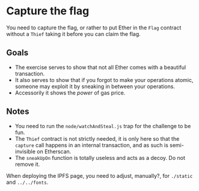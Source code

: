 # Capture the flag

You need to capture the flag, or rather to put Ether in the `Flag` contract without a `Thief` taking it before you can claim the flag.

## Goals

* The exercise serves to show that not all Ether comes with a beautiful transaction.
* It also serves to show that if you forgot to make your operations atomic, someone may exploit it by sneaking in between your operations.
* Accessorily it shows the _power_ of gas price.

## Notes

* You need to run the `node/watchAndSteal.js` trap for the challenge to be fun.
* The `Thief` contract is not strictly needed, it is only here so that the `capture` call happens in an internal transaction, and as such is semi-invisible on Etherscan.
* The `sneakUpOn` function is totally useless and acts as a decoy. Do not remove it.

When deploying the IPFS page, you need to adjust, manually?, for `./static` and `../../fonts`.